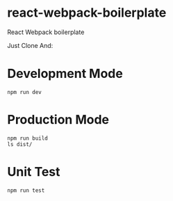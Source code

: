 # react-webpack-boilerplate
React Webpack boilerplate

Just Clone And:

# Development Mode

```
npm run dev
```

# Production Mode

```
npm run build
ls dist/
```

# Unit Test

```
npm run test
```
